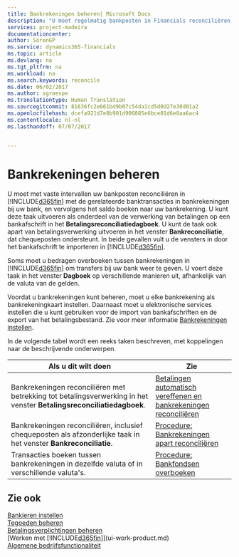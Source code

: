 ```yaml
---
title: Bankrekeningen beheren| Microsoft Docs
description: "U moet regelmatig bankposten in Financials reconciliëren met de gerelateerde banktransacties in uw bankrekeningen."
services: project-madeira
documentationcenter: 
author: SorenGP
ms.service: dynamics365-financials
ms.topic: article
ms.devlang: na
ms.tgt_pltfrm: na
ms.workload: na
ms.search.keywords: reconcile
ms.date: 06/02/2017
ms.author: sgroespe
ms.translationtype: Human Translation
ms.sourcegitcommit: 81636fc2e661bd9b07c54da1cd5d0d27e30d01a2
ms.openlocfilehash: dcefa921d7e8b901d906085e6bce01d6e0aa6ac4
ms.contentlocale: nl-nl
ms.lasthandoff: 07/07/2017


---
```

# <a name="managing-bank-accounts"></a>Bankrekeningen beheren
U moet met vaste intervallen uw bankposten reconciliëren in [!INCLUDE[d365fin](includes/d365fin_md.md)] met de gerelateerde banktransacties in bankrekeningen bij uw bank, en vervolgens het saldo boeken naar uw bankrekening. U kunt deze taak uitvoeren als onderdeel van de verwerking van betalingen op een bankafschrift in het **Betalingsreconciliatiedagboek**. U kunt de taak ook apart van betalingsverwerking uitvoeren in het venster **Bankreconciliatie**, dat chequeposten ondersteunt. In beide gevallen vult u de vensters in door het bankafschrift te importeren in [!INCLUDE[d365fin](includes/d365fin_md.md)].

Soms moet u bedragen overboeken tussen bankrekeningen in [!INCLUDE[d365fin](includes/d365fin_md.md)] om transfers bij uw bank weer te geven. U voert deze taak in het venster **Dagboek** op verschillende manieren uit, afhankelijk van de valuta van de gelden.

Voordat u bankrekeningen kunt beheren, moet u elke bankrekening als bankrekeningkaart instellen. Daarnaast moet u elektronische services instellen die u kunt gebruiken voor de import van bankafschriften en de export van het betalingsbestand. Zie voor meer informatie [Bankrekeningen instellen](bank-setup-banking.md).

In de volgende tabel wordt een reeks taken beschreven, met koppelingen naar de beschrijvende onderwerpen.

| Als u dit wilt doen | Zie |
| --- | --- |
| Bankrekeningen reconciliëren met betrekking tot betalingsverwerking in het venster **Betalingsreconciliatiedagboek**. |[Betalingen automatisch vereffenen en bankrekeningen reconciliëren](receivables-apply-payments-auto-reconcile-bank-accounts.md) |
| Bankrekeningen reconciliëren, inclusief chequeposten als afzonderlijke taak in het venster **Bankreconciliatie**. |[Procedure: Bankrekeningen apart reconciliëren](bank-how-reconcile-bank-accounts-separately.md) |
| Transacties boeken tussen bankrekeningen in dezelfde valuta of in verschillende valuta's. |[Procedure: Bankfondsen overboeken](bank-how-transfer-bank-funds.md) |

## <a name="see-also"></a>Zie ook
[Bankieren instellen](bank-setup-banking.md)  
[Tegoeden beheren](receivables-manage-receivables.md)  
[Betalingsverplichtingen beheren](payables-manage-payables.md)    
[Werken met [!INCLUDE[d365fin](includes/d365fin_md.md)]](ui-work-product.md)  
[Algemene bedrijfsfunctionaliteit](ui-across-business-areas.md)  

